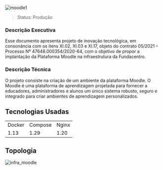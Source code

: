 ![moodle1](https://user-images.githubusercontent.com/114024164/196735400-be7d8bbd-255c-4ab6-9fcb-320a043709c2.jpg)

> Status: Produção

### Descrição Executiva

Esse documento apresenta projeto de inovação tecnológica, em consonância com os itens XI.02, XI.03 e XI.17, objeto do contrato 05/2021 – Processo Nº 47648.000354/2020-64, com o objetivo de propor a implantação da Plataforma Moodle na infraestrutura da Fundacentro.

### Descrição Técnica

O projeto consiste na criação de um ambiente da plataforma Moodle. O Moodle é uma plataforma de aprendizagem projetada para fornecer a educadores, administradores e alunos um único sistema robusto, seguro e integrado para criar ambientes de aprendizagem personalizados.

## Tecnologias Usadas
<table>
  <tr>
     <td>Docker</td>
	 <td>Compose</td>
  <td>Nginx</td>
  </tr>
  <tr>
     <td>1.13</td>
	 <td>1.29</td>
   <td>1.20</td>   
  </tr>	 
</table>

## Topologia
![infra_moodle](https://user-images.githubusercontent.com/114024164/196743875-42f83b85-34cb-4348-8abe-eb0e6f6f5fa0.png)


